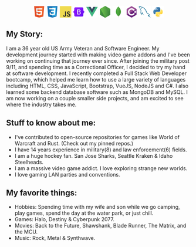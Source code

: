 <div align="center">
  <div id="language-icons">
    <img src="https://github.com/devicons/devicon/blob/master/icons/html5/html5-original.svg" title="HTML" alt="HTML" width="32" height="32">
    <img src="https://github.com/devicons/devicon/blob/master/icons/css3/css3-original.svg" title="CSS" alt="CSS" width="32" height="32">
    <img src="https://github.com/devicons/devicon/blob/master/icons/javascript/javascript-original.svg" title="JS" alt="JS" width="32" height="32">
    <img src="https://github.com/devicons/devicon/blob/master/icons/bootstrap/bootstrap-original.svg" title="BS" alt="BS" width="32" height="32">
    <img src="https://github.com/devicons/devicon/blob/master/icons/vuejs/vuejs-original.svg" title="VueJS" alt="VueJS" width="32" height="32"> 
    <img src="https://github.com/devicons/devicon/blob/master/icons/nodejs/nodejs-original.svg" title="NodeJS" alt="NodeJS" width="32" height="32">
    <img src="https://github.com/devicons/devicon/blob/master/icons/mongodb/mongodb-original.svg" title="MongoDB" alt="MongoDB" width="32" height="32">
    <img src="https://github.com/devicons/devicon/blob/master/icons/csharp/csharp-original.svg" title="Csharp" alt="Csharp" width="32" height="32">
    <img src="https://github.com/devicons/devicon/blob/master/icons/mysql/mysql-original.svg" title="MySQL" alt="MySQL" width="32" height="32">
    <img src="https://github.com/devicons/devicon/blob/master/icons/python/python-original.svg" title="Python" alt="Python" width="32" height="32">
  </div>
</div>

## My Story:
<p>I am a 36 year old US Army Veteran and Software Engineer. My development journey started with making video game addons and I've been working on continuing that journey ever since. After joining the military post 9/11, and spending time as a Correctional Officer, I decided to try my hand at software development. I recently completed a Full Stack Web Developer bootcamp, which helped me learn how to use a large variety of languages including HTML, CSS, JavaScript, Bootstrap, VueJS, NodeJS and C#. I also learned some backend database software such as MongoDB and MySQL. I am now working on a couple smaller side projects, and am excited to see where the industry takes me.</p>

## Stuff to know about me:
<ul>
  <li>I've contributed to open-source repositories for games like World of Warcraft and Rust. (Check out my pinned repos.)</li>
  <li>I have 14 years experience in military(8) and law enforcement(6) fields.</li>
  <li>I am a huge hockey fan. San Jose Sharks, Seattle Kraken & Idaho Steelheads.</li>
  <li>I am a massive video game addict. I love exploring strange new worlds.</li>
  <li>I love gaming LAN parties and conventions.</li>
</ul>

## My favorite things:
<ul>
  <li>Hobbies: Spending time with my wife and son while we go camping, play games, spend the day at the water park, or just chill.</li>
  <li>Games: Halo, Destiny & Cyberpunk 2077.</li>
  <li>Movies: Back to the Future, Shawshank, Blade Runner, The Matrix, and the MCU.</li>
  <li>Music: Rock, Metal & Synthwave.</li>
</ul>
